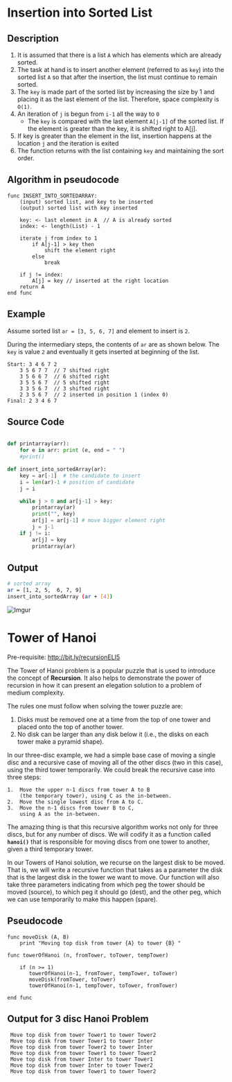 
# Insertion into Sorted List

## Description

1. It is assumed that there is a list `A` which has elements which are already sorted. 
2. The task at hand is to insert another element (referred to as `key`) into the sorted list `A` so that after the insertion, the list must continue to remain sorted. 
3. The `key` is made part of the sorted list by increasing the size by 1 and placing it as the last element of the list. Therefore, space complexity is `O(1)`.  
4. An iteration of `j` is begun from `i-1` all the way to `0`
	-  The `key` is compared with the last element `A[j-1]` of the sorted list. If the element is greater than the key, it is shifted right to A[j].
5. If key is greater than the element in the list, insertion happens at the location `j` and the iteration is exited 
6. The function returns with the list containing `key` and maintaining the sort order.  

## Algorithm in pseudocode 

	func INSERT_INTO_SORTEDARRAY: 
	    (input) sorted list, and key to be inserted
	    (output) sorted list with key inserted 
	    
	    key: <- last element in A  // A is already sorted
	    index: <- length(List) - 1 
		
        iterate j from index to 1
	        if A[j-1] > key then 
	            shift the element right 
	        else
	            break
      
        if j != index: 
            A[j] = key // inserted at the right location
        return A 
    end func 

## Example 
Assume sorted list `ar = [3, 5, 6, 7]` and element to insert is `2`. 

During the intermediary steps, the contents of `ar` are as shown below. The `key` is value `2` and eventually it gets inserted at beginning of the list.

	Start: 3 4 6 7 2 
		3 5 6 7 7  // 7 shifted right
		3 5 6 6 7  // 6 shifted right
		3 5 5 6 7  // 5 shifted right
		3 3 5 6 7  // 3 shifted right
		2 3 5 6 7  // 2 inserted in position 1 (index 0)
	Final: 2 3 4 6 7
		
## Source Code
```python

def printarray(arr):
    for e in arr: print (e, end = " ")
    #print()

def insert_into_sortedArray(ar):    
    key = ar[-1]  # the candidate to insert
    i = len(ar)-1 # position of candidate
    j = i

    while j > 0 and ar[j-1] > key: 
        printarray(ar)
        print("", key)
        ar[j] = ar[j-1] # move bigger element right
        j = j-1
    if j != i: 
        ar[j] = key
        printarray(ar)

```
## Output
```bash 
# sorted array 
ar = [1, 2, 5,  6, 7, 9]
insert_into_sortedArray (ar + [4])
```

![Imgur](https://imgur.com/gJn6bDt.png)
# Tower of Hanoi

Pre-requisite: http://bit.ly/recursionELI5 


The Tower of Hanoi problem is a popular puzzle that is used to introduce the concept of **Recursion**. It also helps to demonstrate the power of recursion in how it can present an elegation solution to a problem of medium complexity. 

The rules one must follow when solving the tower puzzle are:

1.  Disks must be removed one at a time from the top of one tower and placed onto the top of another tower.
2.  No disk can be larger than any disk below it (i.e., the disks on each tower make a pyramid shape).

In our three-disc example, we had a simple base case of moving a single disc and a recursive case of moving all of the other discs (two in this case), using the third tower temporarily. We could break the recursive case into three steps:

	1.  Move the upper n-1 discs from tower A to B 
	    (the temporary tower), using C as the in-between.
	2.  Move the single lowest disc from A to C.
	3.  Move the n-1 discs from tower B to C,
	    using A as the in-between.

The amazing thing is that this recursive algorithm works not only for three discs, but for any number of discs. We will codify it as a function called  **`hanoi()`**  that is responsible for moving discs from one tower to another, given a third temporary tower.

In our Towers of Hanoi solution, we recurse on the largest disk to be moved. That is, we will write a recursive function that takes as a parameter the disk that is the largest disk in the tower we want to move. Our function will also take three parameters indicating from which peg the tower should be moved (source), to which peg it should go (dest), and the other peg, which we can use temporarily to make this happen (spare).


## Pseudocode 

	func moveDisk (A, B)
		print "Moving top disk from tower {A} to tower {B} "
		
	func towerOfHanoi (n, fromTower, toTower, tempTower)
	
		if (n >= 1) 
		   towerOfHanoi(n-1, fromTower, tempTower, toTower)
		   moveDisk(fromTower, toTower)
		   towerOfHanoi(n-1, tempTower, toTower, fromTower)
		   
	end func 


## Output for 3 disc Hanoi Problem
```
 Move top disk from tower Tower1 to tower Tower2
 Move top disk from tower Tower1 to tower Inter
 Move top disk from tower Tower2 to tower Inter
 Move top disk from tower Tower1 to tower Tower2
 Move top disk from tower Inter to tower Tower1
 Move top disk from tower Inter to tower Tower2
 Move top disk from tower Tower1 to tower Tower2
```
<!--stackedit_data:
eyJoaXN0b3J5IjpbMTA3NDgxMDQxMyw3NzI2OTg1MjEsNTkwNz
U3MTk5LDExMTIzOTM1NjYsLTEzMDc4MTI5MjgsMTQ2NDA0Njc5
LDY3NzE3NDUxMF19
-->